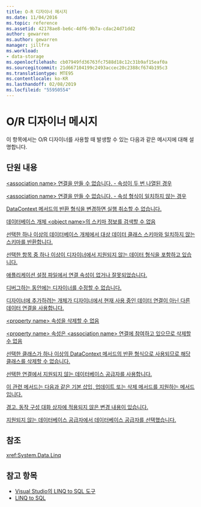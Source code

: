 ```yaml
---
title: O-R 디자이너 메시지
ms.date: 11/04/2016
ms.topic: reference
ms.assetid: 42178ae8-be6c-4df6-9b7a-cdac24d71dd2
author: gewarren
ms.author: gewarren
manager: jillfra
ms.workload:
- data-storage
ms.openlocfilehash: cb07949fd36763fc7588d18c12c31b9af15eaf0a
ms.sourcegitcommit: 21d667104199c2493accec20c2388cf674b195c3
ms.translationtype: MTE95
ms.contentlocale: ko-KR
ms.lasthandoff: 02/08/2019
ms.locfileid: "55950554"
---
```

# <a name="or-designer-messages"></a>O/R 디자이너 메시지

이 항목에서는 O/R 디자이너를 사용할 때 발생할 수 있는 다음과 같은 메시지에 대해 설명합니다.

## <a name="in-this-section"></a>단원 내용

 [\<association name> 연결을 만들 수 없습니다. - 속성이 두 번 나열된 경우](../data-tools/cannot-create-an-association-association-name-property-listed-twice.md)

 [\<association name> 연결을 만들 수 없습니다. - 속성 형식이 일치하지 않는 경우](../data-tools/cannot-create-an-association-association-name-property-types-do-not-match.md)

 [DataContext 메서드의 반환 형식을 변경하면 실행 취소할 수 없습니다.](../data-tools/changing-the-return-type-of-a-datacontext-method-cannot-be-undone.md)

 [데이터베이스 개체 \<object name>의 스키마 정보를 검색할 수 없음](../data-tools/could-not-retrieve-schema-information-for-database-object-object-name.md)

 [선택한 하나 이상의 데이터베이스 개체에서 대상 데이터 클래스 스키마와 일치하지 않는 스키마를 반환합니다.](../data-tools/one-or-more-selected-database-objects-return-a-schema-that-does-not-match-the-schema-of-the-target-class.md)

 [선택한 항목 중 하나 이상이 디자이너에서 지원되지 않는 데이터 형식을 포함하고 있습니다.](../data-tools/one-or-more-selected-items-contain-a-data-type-that-is-not-supported-by-the-designer.md)

 [애플리케이션 설정 파일에서 연결 속성이 없거나 잘못되었습니다.](../data-tools/the-connection-property-in-the-application-settings-file-is-missing-or-incorrect.md)

 [디버그하는 동안에는 디자이너를 수정할 수 없습니다.](../data-tools/the-designer-cannot-be-modified-while-debugging.md)

 [디자이너에 추가하려는 개체가 디자이너에서 현재 사용 중인 데이터 연결이 아닌 다른 데이터 연결을 사용합니다.](../data-tools/the-objects-you-are-adding-to-the-designer-use-a-different-data-connection-than-the-designer-is-currently-using.md)

 [\<property name> 속성을 삭제할 수 없음](../data-tools/the-property-property-name-cannot-be-deleted.md)

 [\<property name> 속성은 \<association name> 연결에 참여하고 있으므로 삭제할 수 없음](../data-tools/the-property-property-name-cannot-be-deleted-because-it-is-participating-in-the-association-association-name.md)

 [선택한 클래스가 하나 이상의 DataContext 메서드의 반환 형식으로 사용되므로 해당 클래스를 삭제할 수 없습니다.](../data-tools/the-selected-class-cannot-be-deleted-because-it-is-used-as-a-return-type-for-one-or-more-datacontext-methods.md)

 [선택한 연결에서 지원되지 않는 데이터베이스 공급자를 사용합니다.](../data-tools/the-selected-connection-uses-an-unsupported-database-provider.md)

 [이 관련 메서드는 다음과 같은 기본 삽입, 업데이트 또는 삭제 메서드를 지원하는 메서드입니다.](../data-tools/this-related-method-is-the-backing-method-for-the-following-default-insert-update-or-delete-methods.md)

 [경고. 동작 구성 대화 상자에 적용되지 않은 변경 내용이 있습니다.](../data-tools/warning-changes-have-been-made-to-the-configure-behavior-dialog-box-that-have-not-been-applied.md)

 [지원되지 않는 데이터베이스 공급자에서 데이터베이스 공급자를 선택했습니다.](../data-tools/you-have-selected-a-database-object-from-an-unsupported-database-provider.md)

## <a name="reference"></a>참조

<xref:System.Data.Linq>

## <a name="see-also"></a>참고 항목

- [Visual Studio의 LINQ to SQL 도구](../data-tools/linq-to-sql-tools-in-visual-studio2.md)
- [LINQ to SQL](/dotnet/framework/data/adonet/sql/linq/index)